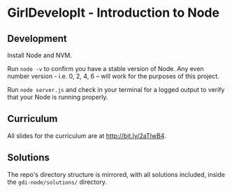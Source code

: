 # GirlDevelopIt - Introduction to Node

## Development
Install Node and NVM.

Run `node -v` to confirm you have a stable version of Node. Any even number version - i.e. 0, 2, 4, 6 – will work for the purposes of this project.

Run `node server.js` and check in your terminal for a logged output to verify that your Node is running properly.

## Curriculum

All slides for the curriculum are at http://bit.ly/2aTlwB4.

## Solutions
The repo's directory structure is mirrored, with all solutions included, inside the `gdi-node/solutions/` directory.
